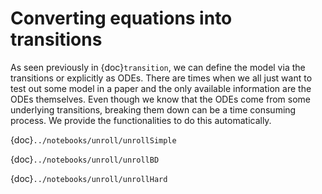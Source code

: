 # Converting equations into transitions

As seen previously in {doc}`transition`, we can
define the model via the transitions or explicitly as ODEs. There are
times when we all just want to test out some model in a paper and the
only available information are the ODEs themselves. Even though we know
that the ODEs come from some underlying transitions, breaking them down
can be a time consuming process. We provide the functionalities to do
this automatically.


{doc}`../notebooks/unroll/unrollSimple`

{doc}`../notebooks/unroll/unrollBD`

{doc}`../notebooks/unroll/unrollHard`
